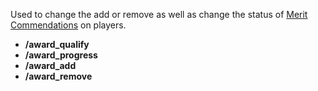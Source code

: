 Used to change the add or remove as well as change the status of
[Merit Commendations](../merits/Merit_Commendations.md) on players.

- **/award_qualify**
- **/award_progress**
- **/award_add**
- **/award_remove**

<!--[category:Commands](category:Commands.md)-->
